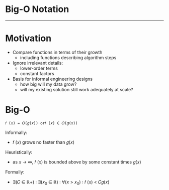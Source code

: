 # Big-O Notation

---

# Motivation
- Compare functions in terms of their growth
  - including functions describing algorithm steps
- Ignore irrelevant details:
  - lower-order terms
  - constant factors
- Basis for informal engineering designs
  - how big will my data grow?
  - will my existing solution still work adequately at scale?

# Big-O
`𝑓 (𝑥) = 𝑂(𝑔(𝑥)) or𝑓 (𝑥) ∈ 𝑂(𝑔(𝑥))`

Informally:
- 𝑓 (𝑥) grows no faster than 𝑔(𝑥)

Heuristically:
- as 𝑥 → ∞, 𝑓 (𝑥) is bounded above by some constant times 𝑔(𝑥)

Formally:
- ∃(𝐶 ∈ ℝ+) ∶ ∃(𝑥<sub>0</sub> ∈ ℝ) ∶ ∀(𝑥 > 𝑥<sub>0</sub>) ∶ 𝑓 (𝑥) < 𝐶𝑔(𝑥)
